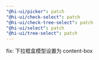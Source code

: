 ```yaml
---
"@hi-ui/picker": patch
"@hi-ui/check-select": patch
"@hi-ui/check-tree-select": patch
"@hi-ui/select": patch
"@hi-ui/tree-select": patch
---
```


fix: 下拉框盒模型设置为 content-box
